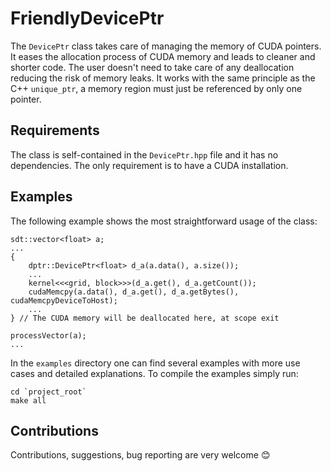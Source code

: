 # FriendlyDevicePtr

The `DevicePtr` class takes care of managing the memory of CUDA pointers. It eases the allocation process of CUDA memory and leads to cleaner and shorter code. The user doesn't need to take care of any deallocation reducing the risk of memory leaks. It works with the same principle as the C++ `unique_ptr`, a memory region must just be referenced by only one pointer.

## Requirements
The class is self-contained in the `DevicePtr.hpp` file and it has no dependencies. The only requirement is to have a CUDA installation.

## Examples
The following example shows the most straightforward usage of the class:
```
sdt::vector<float> a;
...
{
    dptr::DevicePtr<float> d_a(a.data(), a.size());
    ...
    kernel<<<grid, block>>>(d_a.get(), d_a.getCount());
    cudaMemcpy(a.data(), d_a.get(), d_a.getBytes(), cudaMemcpyDeviceToHost);
    ...
} // The CUDA memory will be deallocated here, at scope exit

processVector(a); 
...
```
In the `examples` directory one can find several examples with more use cases and detailed explanations. To compile the examples simply run:
```
cd `project_root`
make all
```

## Contributions
Contributions, suggestions, bug reporting are very welcome :blush:
